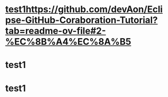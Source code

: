 # [test1](https://github.com/devAon/Eclipse-GitHub-Coraboration-Tutorial?tab=readme-ov-file#2-%EC%8B%A4%EC%8A%B5)https://github.com/devAon/Eclipse-GitHub-Coraboration-Tutorial?tab=readme-ov-file#2-%EC%8B%A4%EC%8A%B5
# test1
# test1

